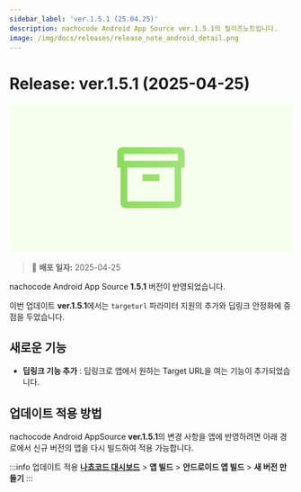 ```yaml
---
sidebar_label: 'ver.1.5.1 (25.04.25)'
description: nachocode Android App Source ver.1.5.1의 릴리즈노트입니다.
image: /img/docs/releases/release_note_android_detail.png
---
```


# Release: ver.1.5.1 (2025-04-25)

![android_detail](/img/docs/releases/release_note_android_detail.png)

> 🔔 **배포 일자:** 2025-04-25

nachocode Android App Source **1.5.1** 버전이 반영되었습니다.

이번 업데이트 **ver.1.5.1**에서는 `targeturl` 파라미터 지원의 추가와 딥링크 안정화에 중점을 두었습니다.

## 새로운 기능

- **딥링크 기능 추가** : 딥링크로 앱에서 원하는 Target URL을 여는 기능이 추가되었습니다.

## 업데이트 적용 방법

nachocode Android AppSource **ver.1.5.1**의 변경 사항을 앱에 반영하려면 아래 경로에서 신규 버전의 앱을 다시 빌드하여 적용 가능합니다.

:::info 업데이트 적용
[**나쵸코드 대시보드**](https://nachocode.io/?utm_source=docs&utm_medium=documentation&utm_campaign=devguide) > **앱 빌드** > **안드로이드 앱 빌드** > **새 버전 만들기**
:::
